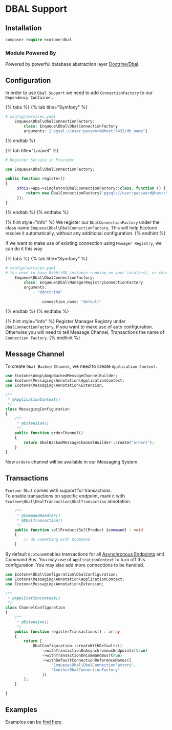 # DBAL Support

## Installation

```php
composer require ecotone/dbal
```

### Module Powered By

Powered by powerful database abstraction layer [Doctrine/Dbal](https://github.com/doctrine/dbal).

## Configuration

In order to use `Dbal Support` we need to add `ConnectionFactory` to our `Dependency Container.` 

{% tabs %}
{% tab title="Symfony" %}
```php
# config/services.yaml
    Enqueue\Dbal\DbalConnectionFactory:
        class: Enqueue\Dbal\DbalConnectionFactory
        arguments: ["pgsql://user:password@host:5432/db_name"]
```
{% endtab %}

{% tab title="Laravel" %}
```php
# Register Service in Provider

use Enqueue\Dbal\DbalConnectionFactory;

public function register()
{
     $this->app->singleton(DbalConnectionFactory::class, function () {
         return new DbalConnectionFactory('pgsql://user:password@host:5432/db_name');
     });
}
```
{% endtab %}
{% endtabs %}

{% hint style="info" %}
We register our `DbalConnectionFactory` under the class name `Enqueue\Dbal\DbalConnectionFactory`. This will help Ecotone resolve it automatically, without any additional configuration.
{% endhint %}

If we want to make use of existing connection using `Manager Registry`, we can do it this way

{% tabs %}
{% tab title="Symfony" %}
```php
# config/services.yaml
# You need to have RabbitMQ instance running on your localhost, or change DSN
    Enqueue\Dbal\DbalConnectionFactory:
        class: Enqueue\Dbal\ManagerRegistryConnectionFactory
        arguments:
            - "@doctrine"
            - 
                connection_name: "default"
```
{% endtab %}
{% endtabs %}

{% hint style="info" %}
Register Manager Registry under `DbalConnectionFactory`, if you want to make use of auto configuration.   
Otherwise you will need to tell Message Channel, Transactions the name of `Connection Factory`.
{% endhint %}

## Message Channel

To create `Dbal Backed Channel`, we need to create `Application Context.` 

```php
use Ecotone\Amqp\AmqpBackedMessageChannelBuilder;
use Ecotone\Messaging\Annotation\ApplicationContext;
use Ecotone\Messaging\Annotation\Extension;

/**
 * @ApplicationContext()
 */
class MessagingConfiguration
{
    /**
     * @Extension()
     */
    public function orderChannel()
    {
        return DbalBackedMessageChannelBuilder::create("orders");
    }
}
```

Now `orders` channel will be available in our Messaging System. 

## Transactions

`Ecotone Dbal` comes with support for transactions.    
To enable transactions on specific endpoint, mark it with `Ecotone\Dbal\DbalTransaction\DbalTransaction` annotation.

```php
    /**
     * @CommandHandler()
     * @DbalTransaction()
     */
    public function sellProduct(SellProduct $command) : void
    {
        // do something with $command
    }
```

By default `Ecotone`enables transactions for all [Asynchronous Endpoints](../tutorial/lesson-6-asynchronous-handling.md) and Command Bus. You may use of `ApplicationContext` to turn off this configuration. You may also add more connections to be handled.

```php
use Ecotone\Dbal\Configuration\DbalConfiguration;
use Ecotone\Messaging\Annotation\ApplicationContext;
use Ecotone\Messaging\Annotation\Extension;

/**
 * @ApplicationContext()
 */
class ChannelConfiguration
{
    /**
     * @Extension()
     */
    public function registerTransactions() : array
    {
        return [
            DbalConfiguration::createWithDefaults()
                ->withTransactionOnAsynchronousEndpoints(true)
                ->withTransactionOnCommandBus(true)
                ->withDefaultConnectionReferenceNames([
                    "Enqueue\Dbal\DbalConnectionFactory",
                    "AnotherDbalConnectionFactory"
                ])
        ];
    }

}
```

## Examples

Examples can be [find here](https://github.com/ecotoneframework/examples/tree/master/src/Dbal/Async).

